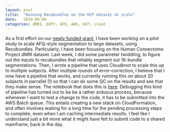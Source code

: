 ```yaml
---
layout: post
title:  "Running Recobundles on the HCP dataset at scale"
date:   2019-09-09
categories: dMRI, DIPY, AFQ, AWS, HCP, cloud
---
```


As a first effort on our [newly funded grant](https://projectreporter.nih.gov/project_info_description.cfm?aid=9886761&icde=46767460&ddparam=&ddvalue=&ddsub=&cr=2&csb=default&cs=ASC&pball=),
I have been working on a pilot study to scale AFQ-style segmentation to large
datasets, using Recobundles. Particularly, I have been focusing on the Human
Connectome Project dMRI dataset. Last week, I did some parameter twiddling, to
figure out the inputs to recobundles that reliably segment out 16-bundle
segmentations. Then, I wrote a pipeline that uses Cloudknot to scale this up to
multiple subjects. After multiple rounds of error-correction, I believe that I
now have a pipeline that works, and currently running this on about 20 subjects
in parrallel (!) so that I can do some QC on the results and see that they make
sense. The notebook that does this is
[here](https://github.com/uw-biomedical-ml/bundlenet/blob/master/cloudknot_recobundles.ipynb).
Debugging this kind of pipeline has turned out to be be a rather arduous
process, because whenever I want to test a change to the code, it has to be
submitted into the AWS Batch queue. This entails creating a new stack on
CloudFormation, and often involves waiting for a long time for the pending
processing steps to complete, even when I am caching intermediate results. I
feel like I understand just a bit more what it might have felt to submit code to
a shared mainframe, back in the day.
